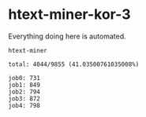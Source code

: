 # htext-miner-kor-3

Everything doing here is automated.

```
htext-miner

total: 4044/9855 (41.03500761035008%)

job0: 731
job1: 849
job2: 794
job3: 872
job4: 798
```